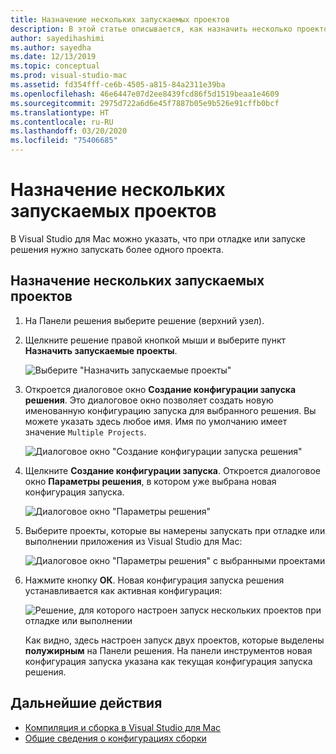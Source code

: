 ```yaml
---
title: Назначение нескольких запускаемых проектов
description: В этой статье описывается, как назначить несколько проектов для запуска при выполнении или отладке.
author: sayedihashimi
ms.author: sayedha
ms.date: 12/13/2019
ms.topic: conceptual
ms.prod: visual-studio-mac
ms.assetid: fd354fff-ce6b-4505-a815-84a2311e39ba
ms.openlocfilehash: 46e6447e07d2ee8439fcd86f5d1519beaa1e4609
ms.sourcegitcommit: 2975d722a6d6e45f7887b05e9b526e91cffb0bcf
ms.translationtype: HT
ms.contentlocale: ru-RU
ms.lasthandoff: 03/20/2020
ms.locfileid: "75406685"
---
```

# <a name="set-multiple-startup-projects"></a>Назначение нескольких запускаемых проектов

В Visual Studio для Mac можно указать, что при отладке или запуске решения нужно запускать более одного проекта.

## <a name="to-set-multiple-startup-projects"></a>Назначение нескольких запускаемых проектов

1. На Панели решения выберите решение (верхний узел).

2. Щелкните решение правой кнопкой мыши и выберите пункт **Назначить запускаемые проекты**.

   ![Выберите "Назначить запускаемые проекты"](media/startup-proj-ctx-menu.png)

3. Откроется диалоговое окно **Создание конфигурации запуска решения**. Это диалоговое окно позволяет создать новую именованную конфигурацию запуска для выбранного решения. Вы можете указать здесь любое имя. Имя по умолчанию имеет значение `Multiple Projects`.

   ![Диалоговое окно "Создание конфигурации запуска решения"](media/create-sln-run-config.png)

4. Щелкните **Создание конфигурации запуска**. Откроется диалоговое окно **Параметры решения**, в котором уже выбрана новая конфигурация запуска.

   ![Диалоговое окно "Параметры решения"](media/sln-options-run-config-multi-projects.png)

5. Выберите проекты, которые вы намерены запускать при отладке или выполнении приложения из Visual Studio для Mac:

   ![Диалоговое окно "Параметры решения" с выбранными проектами](media/sln-options-run-config-multi-projects-configured.png)

6. Нажмите кнопку **ОК**. Новая конфигурация запуска решения устанавливается как активная конфигурация:

   ![Решение, для которого настроен запуск нескольких проектов при отладке или выполнении](media/startup-project-configured.png)

   Как видно, здесь настроен запуск двух проектов, которые выделены **полужирным** на Панели решения. На панели инструментов новая конфигурация запуска указана как текущая конфигурация запуска решения.

## <a name="next-steps"></a>Дальнейшие действия

- [Компиляция и сборка в Visual Studio для Mac](compiling-and-building.md)
- [Общие сведения о конфигурациях сборки](configurations.md)
